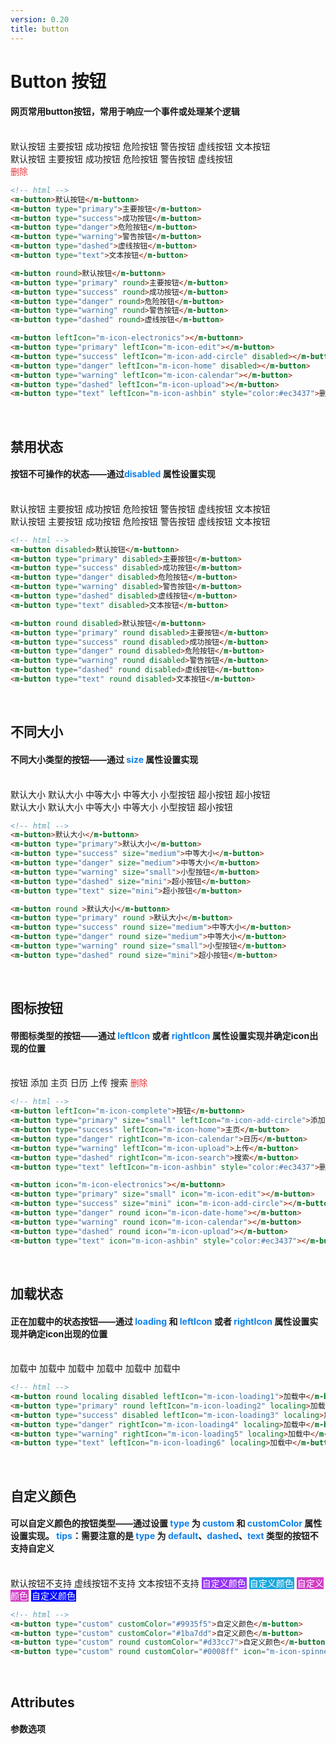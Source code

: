 ```yaml
---
version: 0.20
title: button
---
```

# Button 按钮 <a href="https://github.com/Ningstyle/mzlui-doc/blob/main/src/page/md/button/button.md" target="_back" title="您可在Github上编辑此页面"><i class="iconfont m-icon-bianji" style="font-size:25px;color:#0e80eb"></i></a>

#### 网页常用button按钮，常用于响应一个事件或处理某个逻辑
<br/>
<div class="items">
  <span><m-button>默认按钮</m-button></span>  
  <span><m-button type="primary">主要按钮</m-button></span> 
  <span><m-button type="success">成功按钮</m-button></span> 
  <span><m-button type="danger">危险按钮</m-button></span> 
  <span><m-button type="warning">警告按钮</m-button></span> 
  <span><m-button type="dashed">虚线按钮</m-button></span> 
  <span><m-button type="text">文本按钮</m-button></span>
</div>
<div class="items">
  <span><m-button round>默认按钮</m-button></span>  
  <span><m-button type="primary" round>主要按钮</m-button></span>
  <span><m-button type="success" round>成功按钮</m-button></span> 
  <span><m-button type="danger" round>危险按钮</m-button></span> 
  <span><m-button type="warning" round>警告按钮</m-button></span> 
  <span><m-button type="dashed" round>虚线按钮</m-button></span>
</div>
<div class="items">
  <span><m-button leftIcon="m-icon-electronics"><i class="iconfont m-icon-electronics"></i></m-button></span>  
  <span><m-button type="primary" size="small" leftIcon="m-icon-edit"><i class="iconfont m-icon-edit"></i></m-button></span>
  <span><m-button type="success" size="mini" disabled leftIcon="m-icon-add-circle"><i class="iconfont m-icon-add-circle"></i></m-button></span> 
  <span><m-button type="danger" round disabled leftIcon="m-icon-home"><i class="iconfont m-icon-home"></i></m-button></span> 
  <span><m-button type="warning" round leftIcon="m-icon-calendar"><i class="iconfont m-icon-calendar"></i></m-button></span> 
  <span><m-button type="dashed" round leftIcon="m-icon-upload"><i class="iconfont m-icon-upload"></i></m-button></span>
  <span><m-button type="text" round leftIcon="m-icon-ashbin" style="color:#ec3437"><i class="iconfont m-icon-ashbin"></i>删除</m-button></span>
</div>

```html
<!-- html -->
<m-button>默认按钮</m-buttonn> 
<m-button type="primary">主要按钮</m-button> 
<m-button type="success">成功按钮</m-button> 
<m-button type="danger">危险按钮</m-button> 
<m-button type="warning">警告按钮</m-button> 
<m-button type="dashed">虚线按钮</m-button> 
<m-button type="text">文本按钮</m-button> 

<m-button round>默认按钮</m-buttonn> 
<m-button type="primary" round>主要按钮</m-button> 
<m-button type="success" round>成功按钮</m-button> 
<m-button type="danger" round>危险按钮</m-button> 
<m-button type="warning" round>警告按钮</m-button> 
<m-button type="dashed" round>虚线按钮</m-button>

<m-button leftIcon="m-icon-electronics"></m-buttonn> 
<m-button type="primary" leftIcon="m-icon-edit"></m-button> 
<m-button type="success" leftIcon="m-icon-add-circle" disabled></m-button> 
<m-button type="danger" leftIcon="m-icon-home" disabled></m-button> 
<m-button type="warning" leftIcon="m-icon-calendar"></m-button> 
<m-button type="dashed" leftIcon="m-icon-upload"></m-button> 
<m-button type="text" leftIcon="m-icon-ashbin" style="color:#ec3437">删除</m-button> 
```
<br/>

## 禁用状态
#### 按钮不可操作的状态——通过<font color=#0e80eb>**disabled**</font> 属性设置实现
<br/>
<div class="items">
  <span><m-button disabled>默认按钮</m-button></span>  
  <span><m-button type="primary" disabled>主要按钮</m-button></span> 
  <span><m-button type="success" disabled>成功按钮</m-button></span> 
  <span><m-button type="danger" disabled>危险按钮</m-button></span> 
  <span><m-button type="warning" disabled>警告按钮</m-button></span> 
  <span><m-button type="dashed" disabled>虚线按钮</m-button></span> 
  <span><m-button type="text" disabled>文本按钮</m-button></span>
</div>
<div class="items">
  <span><m-button round disabled>默认按钮</m-button></span>  
  <span><m-button type="primary" round disabled>主要按钮</m-button></span> 
  <span><m-button type="success" round disabled>成功按钮</m-button></span> 
  <span><m-button type="danger" round disabled>危险按钮</m-button></span> 
  <span><m-button type="warning" round disabled>警告按钮</m-button></span> 
  <span><m-button type="dashed" round disabled>虚线按钮</m-button></span> 
  <span><m-button type="text" round disabled>文本按钮</m-button></span>
</div>

```html
<!-- html -->
<m-button disabled>默认按钮</m-buttonn> 
<m-button type="primary" disabled>主要按钮</m-button> 
<m-button type="success" disabled>成功按钮</m-button> 
<m-button type="danger" disabled>危险按钮</m-button> 
<m-button type="warning" disabled>警告按钮</m-button> 
<m-button type="dashed" disabled>虚线按钮</m-button> 
<m-button type="text" disabled>文本按钮</m-button> 

<m-button round disabled>默认按钮</m-buttonn> 
<m-button type="primary" round disabled>主要按钮</m-button> 
<m-button type="success" round disabled>成功按钮</m-button> 
<m-button type="danger" round disabled>危险按钮</m-button> 
<m-button type="warning" round disabled>警告按钮</m-button> 
<m-button type="dashed" round disabled>虚线按钮</m-button>
<m-button type="text" round disabled>文本按钮</m-button>
```
<br/>

## 不同大小
#### 不同大小类型的按钮——通过 <font color=#0e80eb>**size**</font> 属性设置实现
<br/>
<div class="items">
  <span><m-button>默认大小</m-button></span>  
  <span><m-button type="primary">默认大小</m-button></span>
  <span><m-button type="success" size="medium">中等大小</m-button></span> 
  <span><m-button type="danger" size="medium">中等大小</m-button></span> 
  <span><m-button type="warning" size="small">小型按钮</m-button></span> 
  <span><m-button type="dashed" size="mini">超小按钮</m-button></span>
  <span><m-button type="text" size="mini">超小按钮</m-button></span>
</div>
<div class="items">
  <span><m-button round>默认大小</m-button></span>  
  <span><m-button type="primary" round>默认大小</m-button></span>
  <span><m-button type="success" size="medium" round>中等大小</m-button></span> 
  <span><m-button type="danger" size="medium" round>中等大小</m-button></span> 
  <span><m-button type="warning" size="small" round>小型按钮</m-button></span> 
  <span><m-button type="dashed" size="mini" round>超小按钮</m-button></span>
</div>

```html
<!-- html -->
<m-button>默认大小</m-buttonn> 
<m-button type="primary">默认大小</m-button> 
<m-button type="success" size="medium">中等大小</m-button> 
<m-button type="danger" size="medium">中等大小</m-button> 
<m-button type="warning" size="small">小型按钮</m-button> 
<m-button type="dashed" size="mini">超小按钮</m-button> 
<m-button type="text" size="mini">超小按钮</m-button> 

<m-button round >默认大小</m-buttonn> 
<m-button type="primary" round >默认大小</m-button> 
<m-button type="success" round size="medium">中等大小</m-button> 
<m-button type="danger" round size="medium">中等大小</m-button> 
<m-button type="warning" round size="small">小型按钮</m-button> 
<m-button type="dashed" round size="mini">超小按钮</m-button>
```
<br/>

## 图标按钮
#### 带图标类型的按钮——通过 <font color=#0e80eb>**leftIcon**</font> 或者 <font color=#0e80eb>**rightIcon**</font> 属性设置实现并确定icon出现的位置
<br/>
<div class="items">
  <span><m-button leftIcon="m-icon-complete"><i class="iconfont m-icon-complete"></i> 按钮</m-button></span>  
  <span><m-button type="primary" size="medium" leftIcon="m-icon-add-circle"><i class="iconfont m-icon-add-circle"></i> 添加</m-button></span>
  <span><m-button type="success" size="small" leftIcon="m-icon-home"><i class="iconfont m-icon-home"></i> 主页</m-button></span> 
  <span><m-button type="danger"  size="mini" rightIcon="m-icon-calendar">日历 <i class="iconfont m-icon-calendar"></i></m-button></span> 
  <span><m-button type="warning" round leftIcon="m-icon-upload"><i class="iconfont m-icon-upload"></i> 上传</m-button></span> 
  <span><m-button type="dashed" round rightIcon="m-icon-search">搜索 <i class="iconfont m-icon-search"></i></m-button></span>
  <span><m-button type="text" round leftIcon="m-icon-ashbin" style="color:#ec3437"><i class="iconfont m-icon-ashbin"></i> 删除</m-button></span>
</div>
<div class="items">
  <span><m-button leftIcon="m-icon-electronics"><i class="iconfont m-icon-electronics"></i></m-button></span>  
  <span><m-button type="primary" size="small" leftIcon="m-icon-edit"><i class="iconfont m-icon-edit"></i></m-button></span>
  <span><m-button type="success" size="mini" leftIcon="m-icon-add-circle"><i class="iconfont m-icon-add-circle"></i></m-button></span> 
  <span><m-button type="danger" round leftIcon="m-icon-home"><i class="iconfont m-icon-home"></i></m-button></span> 
  <span><m-button type="warning" round leftIcon="m-icon-calendar"><i class="iconfont m-icon-calendar"></i></m-button></span> 
  <span><m-button type="dashed" round leftIcon="m-icon-upload"><i class="iconfont m-icon-upload"></i></m-button></span>
  <span><m-button type="text" leftIcon="m-icon-ashbin" style="color:#ec3437"><i class="iconfont m-icon-ashbin"></i></m-button></span>
</div>

```html
<!-- html -->
<m-button leftIcon="m-icon-complete">按钮</m-buttonn> 
<m-button type="primary" size="small" leftIcon="m-icon-add-circle">添加</m-button> 
<m-button type="success" leftIcon="m-icon-home">主页</m-button> 
<m-button type="danger" rightIcon="m-icon-calendar">日历</m-button> 
<m-button type="warning" leftIcon="m-icon-upload">上传</m-button> 
<m-button type="dashed" rightIcon="m-icon-search">搜索</m-button> 
<m-button type="text" leftIcon="m-icon-ashbin" style="color:#ec3437">删除</m-button>  

<m-button icon="m-icon-electronics"></m-buttonn> 
<m-button type="primary" size="small" icon="m-icon-edit"></m-button> 
<m-button type="success" size="mini" icon="m-icon-add-circle"></m-button> 
<m-button type="danger" round icon="m-icon-date-home"></m-button> 
<m-button type="warning" round icon="m-icon-calendar"></m-button> 
<m-button type="dashed" round icon="m-icon-upload"></m-button> 
<m-button type="text" icon="m-icon-ashbin" style="color:#ec3437"></m-button> 
```
<br/>

## 加载状态
#### 正在加载中的状态按钮——通过 <font color=#0e80eb>**loading**</font> 和 <font color=#0e80eb>**leftIcon**</font> 或者 <font color=#0e80eb>**rightIcon**</font> 属性设置实现并确定icon出现的位置
<br/>
<div class="items">
  <span><m-button round localing disabled leftIcon="m-icon-loading1"><i class="iconfont m-icon-loading1 mzl-icon-loading"></i> 加载中</m-button></span>  
  <span><m-button type="primary" round leftIcon="m-icon-loading2" localing><i class="iconfont m-icon-loading2 mzl-icon-loading"></i> 加载中</m-button></span>
  <span><m-button type="success" disabled leftIcon="m-icon-loading3" localing><i class="iconfont m-icon-loading3 mzl-icon-loading"></i> 加载中</m-button></span> 
  <span><m-button type="danger" rightIcon="m-icon-loading4" localing>加载中 <i class="iconfont m-icon-loading4 mzl-icon-loading"></i></m-button></span> 
  <span><m-button type="warning" rightIcon="m-icon-loading5" localing>加载中 <i class="iconfont m-icon-loading5 mzl-icon-loading"></i></m-button></span> 
  <span><m-button type="text" leftIcon="m-icon-loading6" localing>加载中 <i class="iconfont m-icon-loading6 mzl-icon-loading"></i></m-button></span>
</div>

```html
<!-- html -->
<m-button round localing disabled leftIcon="m-icon-loading1">加载中</m-buttonn> 
<m-button type="primary" round leftIcon="m-icon-loading2" localing>加载中</m-button> 
<m-button type="success" disabled leftIcon="m-icon-loading3" localing>加载中</m-button> 
<m-button type="danger" rightIcon="m-icon-loading4" localing>加载中</m-button> 
<m-button type="warning" rightIcon="m-icon-loading5" localing>加载中</m-button> 
<m-button type="text" leftIcon="m-icon-loading6" localing>加载中</m-button> 
```
<br/>

## 自定义颜色
#### 可以自定义颜色的按钮类型——通过设置 <font color=#0e80eb>**type**</font> 为 <font color=#0e80eb>**custom**</font> 和 <font color=#0e80eb>**customColor**</font> 属性设置实现。 <font color=#0e80eb>tips</font>：需要注意的是 <font color=#0e80eb>**type**</font> 为 <font color=#0e80eb>**default**</font>、<font color=#0e80eb>**dashed**</font>、<font color=#0e80eb>**text**</font> 类型的按钮不支持自定义
<br/>
<div class="items">
  <span><m-button>默认按钮不支持</m-button></span>
  <span><m-button type="dashed">虚线按钮不支持</m-button></span>
  <span><m-button type="text">文本按钮不支持</m-button></span>  
  <span><m-button type="custom" customColor="#9935f5" style="background:#9935f5;border:1px solid #9935f5; color:#fff">自定义颜色</m-button></span>
  <span><m-button type="custom" customColor="#1ba7dd" style="background:#1ba7dd;border:1px solid #1ba7dd; color:#fff">自定义颜色</m-button></span> 
  <span><m-button type="custom" round customColor="#d33cc7" style="background:#d33cc7;border:1px solid #d33cc7; color:#fff">自定义颜色</m-button></span> 
  <span><m-button type="custom" round customColor="#0008ff"  leftIcon="m-icon-loading6" localing disabled style="background:#0008ff;border:1px solid #0008ff; color:#fff"><i class="iconfont m-icon-loading6 mzl-icon-loading"></i> 自定义颜色</m-button></span>
</div>

```html
<!-- html -->
<m-button type="custom" customColor="#9935f5">自定义颜色</m-button> 
<m-button type="custom" customColor="#1ba7dd">自定义颜色</m-button> 
<m-button type="custom" round customColor="#d33cc7">自定义颜色</m-button> 
<m-button type="custom" round customColor="#0008ff" icon="m-icon-spinner6" localing disabled>自定义颜色</m-button>
```
<br/>

## Attributes
#### 参数选项
<br/>